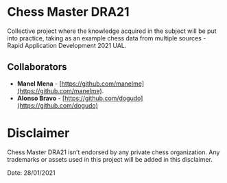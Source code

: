 # Chess Master DRA21
Collective project where the knowledge acquired in the subject will be put into practice, taking as an example chess data from multiple sources - Rapid Application Development 2021 UAL.

## Collaborators
* **Manel Mena** -  [https://github.com/manelme](https://github.com/manelme).
* **Alonso Bravo** -  [https://github.com/dogudo](https://github.com/dogudo)
# Disclaimer

Chess Master DRA21 isn’t endorsed by any private chess organization. Any trademarks or assets used in this project will be added in this disclaimer.

Date: 28/01/2021
